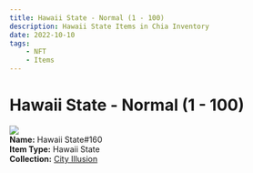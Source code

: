 ```yaml
---
title: Hawaii State - Normal (1 - 100)
description: Hawaii State Items in Chia Inventory
date: 2022-10-10
tags:
    - NFT
    - Items
---
```


# Hawaii State - Normal (1 - 100)
<div class="item_thumbnail">
<img loading="lazy" src="https://dpot2lvupfxzqpa5zq365apinjqmlsh4r6g7cgabcjtcezbe3e.arweave.net/G909LrR5b5g8Hcw37oHoamDFyPyPjfEYARJmIm-Qk2U"><br/>
<div><strong>Name:</strong> Hawaii State#160</div>
<div><strong>Item Type:</strong> Hawaii State</div>
<div><strong>Collection:</strong> <a href="https://www.spacescan.io/xch/nft/collection/col1lend2dcn558km4wcwta4xnkfv3xpcmlp9kyt0m909emvfxechlyqdl5ndg">City Illusion</a></div>
</div>

